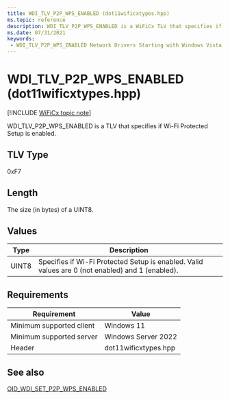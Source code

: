 ```yaml
---
title: WDI_TLV_P2P_WPS_ENABLED (dot11wificxtypes.hpp)
ms.topic: reference
description: WDI_TLV_P2P_WPS_ENABLED is a WiFiCx TLV that specifies if Wi-Fi Protected Setup is enabled.
ms.date: 07/31/2021
keywords:
 - WDI_TLV_P2P_WPS_ENABLED Network Drivers Starting with Windows Vista
---
```


# WDI\_TLV\_P2P\_WPS\_ENABLED (dot11wificxtypes.hpp)

[!INCLUDE [WiFiCx topic note](../includes/wificx-version-warning.md)]


WDI\_TLV\_P2P\_WPS\_ENABLED is a TLV that specifies if Wi-Fi Protected Setup is enabled.

## TLV Type


0xF7

## Length


The size (in bytes) of a UINT8.

## Values


| Type | Description |
| --- | --- |
| UINT8 | Specifies if Wi-Fi Protected Setup is enabled. Valid values are 0 (not enabled) and 1 (enabled).|

 

## Requirements

|Requirement|Value|
|--- |--- |
|Minimum supported client|Windows 11|
|Minimum supported server|Windows Server 2022|
|Header|dot11wificxtypes.hpp|


## See also


[OID\_WDI\_SET\_P2P\_WPS\_ENABLED](./oid-wdi-set-p2p-wps-enabled.md)

 

